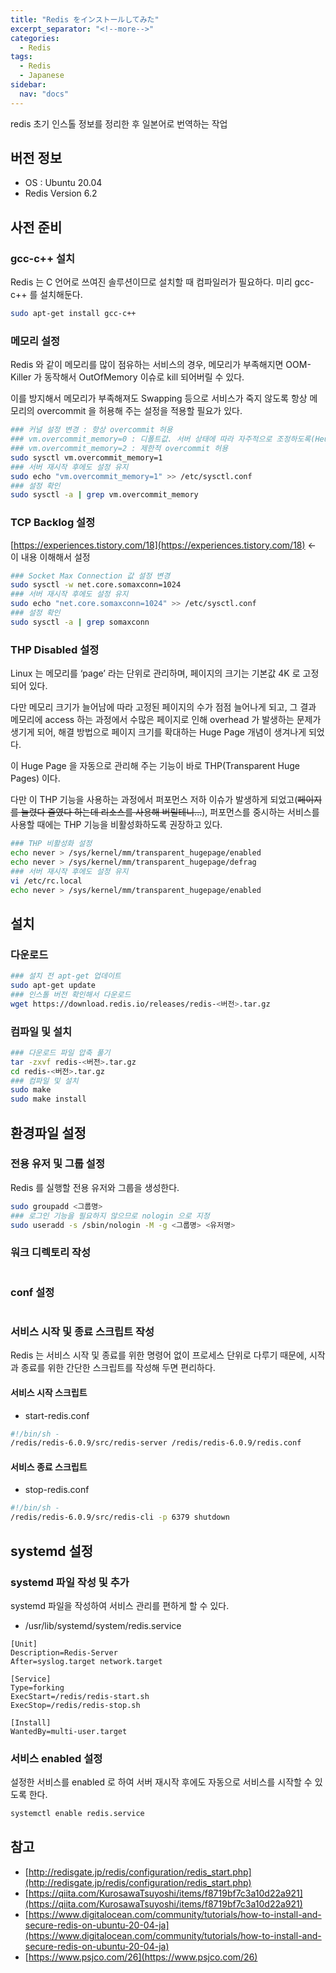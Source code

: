 ```yaml
---
title: "Redis をインストールしてみた"
excerpt_separator: "<!--more-->"
categories:
  - Redis
tags:
  - Redis
  - Japanese
sidebar:
  nav: "docs"
---
```

redis 초기 인스톨 정보를 정리한 후 일본어로 번역하는 작업

## 버전 정보

- OS : Ubuntu 20.04
- Redis Version 6.2

## 사전 준비

### gcc-c++ 설치

Redis 는 C 언어로 쓰여진 솔루션이므로 설치할 때 컴파일러가 필요하다. 미리 gcc-c++ 를 설치해둔다.

```bash
sudo apt-get install gcc-c++
```

### 메모리 설정

Redis 와 같이 메모리를 많이 점유하는 서비스의 경우, 메모리가 부족해지면 OOM-Killer 가 동작해서 OutOfMemory 이슈로 kill 되어버릴 수 있다.

이를 방지해서 메모리가 부족해져도 Swapping 등으로 서비스가 죽지 않도록 항상 메모리의 overcommit 을 허용해 주는 설정을 적용할 필요가 있다.

```bash
### 커널 설정 변경 : 항상 overcommit 허용
### vm.overcommit_memory=0 : 디폴트값. 서버 상태에 따라 자주적으로 조정하도록(Heuristic) 설정
### vm.overcommit_memory=2 : 제한적 overcommit 허용
sudo sysctl vm.overcommit_memory=1
### 서버 재시작 후에도 설정 유지
sudo echo "vm.overcommit_memory=1" >> /etc/sysctl.conf
### 설정 확인
sudo sysctl -a | grep vm.overcommit_memory
```

### TCP Backlog 설정

[https://experiences.tistory.com/18](https://experiences.tistory.com/18) ← 이 내용 이해해서 설정

```bash
### Socket Max Connection 값 설정 변경
sudo sysctl -w net.core.somaxconn=1024
### 서버 재시작 후에도 설정 유지
sudo echo "net.core.somaxconn=1024" >> /etc/sysctl.conf
### 설정 확인
sudo sysctl -a | grep somaxconn
```

### THP Disabled 설정

Linux 는 메모리를 ‘page’ 라는 단위로 관리하며, 페이지의 크기는 기본값 4K 로 고정되어 있다.

다만 메모리 크기가 늘어남에 따라 고정된 페이지의 수가 점점 늘어나게 되고, 그 결과 메모리에 access 하는 과정에서 수많은 페이지로 인해 overhead 가 발생하는 문제가 생기게 되어, 해결 방법으로 페이지 크기를 확대하는 Huge Page 개념이 생겨나게 되었다.

이 Huge Page 을 자동으로 관리해 주는 기능이 바로 THP(Transparent Huge Pages) 이다.

다만 이 THP 기능을 사용하는 과정에서 퍼포먼스 저하 이슈가 발생하게 되었고(~~페이지를 늘렸다 줄였다 하는데 리소스를 사용해 버릴테니...~~), 퍼포먼스를 중시하는 서비스를 사용할 때에는 THP 기능을 비활성화하도록 권장하고 있다.

```bash
### THP 비활성화 설정
echo never > /sys/kernel/mm/transparent_hugepage/enabled
echo never > /sys/kernel/mm/transparent_hugepage/defrag
### 서버 재시작 후에도 설정 유지
vi /etc/rc.local
echo never > /sys/kernel/mm/transparent_hugepage/enabled
```

## 설치

### 다운로드

```bash
### 설치 전 apt-get 업데이트
sudo apt-get update
### 인스톨 버전 확인해서 다운로드
wget https://download.redis.io/releases/redis-<버전>.tar.gz
```

### 컴파일 및 설치

```bash
### 다운로드 파일 압축 풀기
tar -zxvf redis-<버전>.tar.gz
cd redis-<버전>.tar.gz
### 컴파일 및 설치
sudo make
sudo make install
```

## 환경파일 설정

### 전용 유저 및 그룹 설정

Redis 를 실행할 전용 유저와 그룹을 생성한다.

```bash
sudo groupadd <그룹명>
### 로그인 기능을 필요하지 않으므로 nologin 으로 지정
sudo useradd -s /sbin/nologin -M -g <그룹명> <유저명>
```
### 워크 디렉토리 작성

```bash

```

### conf 설정

```bash

```

### 서비스 시작 및 종료 스크립트 작성
Redis 는 서비스 시작 및 종료를 위한 명령어 없이 프로세스 단위로 다루기 때문에, 시작과 종료를 위한 간단한 스크립트를 작성해 두면 편리하다.  
#### 서비스 시작 스크립트
* start-redis.conf
```bash
#!/bin/sh -
/redis/redis-6.0.9/src/redis-server /redis/redis-6.0.9/redis.conf
```
#### 서비스 종료 스크립트
* stop-redis.conf
```bash
#!/bin/sh -
/redis/redis-6.0.9/src/redis-cli -p 6379 shutdown
```

## systemd 설정
### systemd 파일 작성 및 추가
systemd 파일을 작성하여 서비스 관리를 편하게 할 수 있다.
* /usr/lib/systemd/system/redis.service  
```
[Unit]
Description=Redis-Server
After=syslog.target network.target

[Service]
Type=forking
ExecStart=/redis/redis-start.sh
ExecStop=/redis/redis-stop.sh

[Install]
WantedBy=multi-user.target
```
### 서비스 enabled 설정
설정한 서비스를 enabled 로 하여 서버 재시작 후에도 자동으로 서비스를 시작할 수 있도록 한다.
```bash 
systemctl enable redis.service
```

## 참고
- [http://redisgate.jp/redis/configuration/redis_start.php](http://redisgate.jp/redis/configuration/redis_start.php)
- [https://qiita.com/KurosawaTsuyoshi/items/f8719bf7c3a10d22a921](https://qiita.com/KurosawaTsuyoshi/items/f8719bf7c3a10d22a921)
- [https://www.digitalocean.com/community/tutorials/how-to-install-and-secure-redis-on-ubuntu-20-04-ja](https://www.digitalocean.com/community/tutorials/how-to-install-and-secure-redis-on-ubuntu-20-04-ja)
- [https://www.psjco.com/26](https://www.psjco.com/26)
